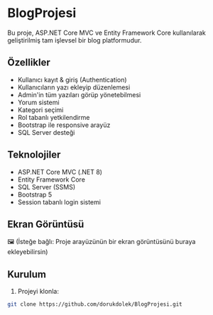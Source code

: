 # BlogProjesi

Bu proje, ASP.NET Core MVC ve Entity Framework Core kullanılarak geliştirilmiş tam işlevsel bir blog platformudur.

## Özellikler

- Kullanıcı kayıt & giriş (Authentication)
- Kullanıcıların yazı ekleyip düzenlemesi
- Admin'in tüm yazıları görüp yönetebilmesi
- Yorum sistemi
- Kategori seçimi
- Rol tabanlı yetkilendirme
- Bootstrap ile responsive arayüz
- SQL Server desteği

## Teknolojiler

- ASP.NET Core MVC (.NET 8)
- Entity Framework Core
- SQL Server (SSMS)
- Bootstrap 5
- Session tabanlı login sistemi

## Ekran Görüntüsü

🖼️ (İsteğe bağlı: Proje arayüzünün bir ekran görüntüsünü buraya ekleyebilirsin)

## Kurulum

1. Projeyi klonla:
```bash
git clone https://github.com/dorukdolek/BlogProjesi.git
